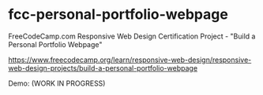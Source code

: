 # fcc-personal-portfolio-webpage
FreeCodeCamp.com Responsive Web Design Certification Project - "Build a Personal Portfolio Webpage"

https://www.freecodecamp.org/learn/responsive-web-design/responsive-web-design-projects/build-a-personal-portfolio-webpage 

Demo: (WORK IN PROGRESS)
